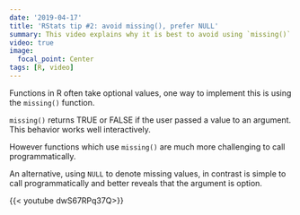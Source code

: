 ```yaml
---
date: '2019-04-17'
title: 'RStats tip #2: avoid missing(), prefer NULL'
summary: This video explains why it is best to avoid using `missing()` when writing R functions.
video: true
image:
  focal_point: Center
tags: [R, video]
---
```


Functions in R often take optional values, one way to implement this is using
the `missing()` function.

`missing()` returns TRUE or FALSE if the user passed a value to an argument.
This behavior works well interactively.

However functions which use `missing()` are much more challenging to call
programmatically.

An alternative, using `NULL` to denote missing values, in contrast is simple to
call programmatically and better reveals that the argument is option.

{{< youtube dwS67RPq37Q>}}
